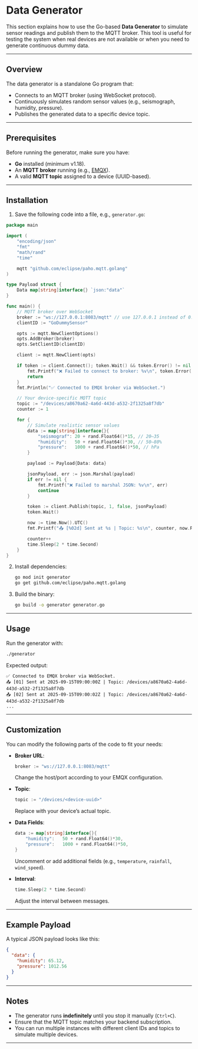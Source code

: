 # Data Generator

This section explains how to use the Go-based **Data Generator** to simulate sensor readings and publish them to the MQTT broker. This tool is useful for testing the system when real devices are not available or when you need to generate continuous dummy data.

---

## Overview

The data generator is a standalone Go program that:

* Connects to an MQTT broker (using WebSocket protocol).
* Continuously simulates random sensor values (e.g., seismograph, humidity, pressure).
* Publishes the generated data to a specific device topic.

---

## Prerequisites

Before running the generator, make sure you have:

* **Go** installed (minimum v1.18).
* An **MQTT broker** running (e.g., [EMQX](https://www.emqx.io/)).
* A valid **MQTT topic** assigned to a device (UUID-based).

---

## Installation

1. Save the following code into a file, e.g., `generator.go`:

```go
package main

import (
	"encoding/json"
	"fmt"
	"math/rand"
	"time"

	mqtt "github.com/eclipse/paho.mqtt.golang"
)

type Payload struct {
	Data map[string]interface{} `json:"data"`
}

func main() {
	// MQTT broker over WebSocket
	broker := "ws://127.0.0.1:8083/mqtt" // use 127.0.0.1 instead of 0.0.0.0
	clientID := "GoDummySensor"

	opts := mqtt.NewClientOptions()
	opts.AddBroker(broker)
	opts.SetClientID(clientID)

	client := mqtt.NewClient(opts)

	if token := client.Connect(); token.Wait() && token.Error() != nil {
		fmt.Printf("❌ Failed to connect to broker: %v\n", token.Error())
		return
	}
	fmt.Println("✅ Connected to EMQX broker via WebSocket.")

	// Your device-specific MQTT topic
	topic := "/devices/a8670a62-4a6d-443d-a532-2f1325a8f7db"
	counter := 1

	for {
		// Simulate realistic sensor values
		data := map[string]interface{}{
			"seismograf": 20 + rand.Float64()*15, // 20–35
			"humidity":   50 + rand.Float64()*30, // 50–80%
			"pressure":   1000 + rand.Float64()*50, // hPa
		}

		payload := Payload{Data: data}

		jsonPayload, err := json.Marshal(payload)
		if err != nil {
			fmt.Printf("❌ Failed to marshal JSON: %v\n", err)
			continue
		}

		token := client.Publish(topic, 1, false, jsonPayload)
		token.Wait()

		now := time.Now().UTC()
		fmt.Printf("📤 [%02d] Sent at %s | Topic: %s\n", counter, now.Format(time.RFC3339Nano), topic)

		counter++
		time.Sleep(2 * time.Second)
	}
}
```

2. Install dependencies:

   ```bash
   go mod init generator
   go get github.com/eclipse/paho.mqtt.golang
   ```
3. Build the binary:

   ```bash
   go build -o generator generator.go
   ```

---

## Usage

Run the generator with:

```bash
./generator
```

Expected output:

```
✅ Connected to EMQX broker via WebSocket.
📤 [01] Sent at 2025-09-15T09:00:00Z | Topic: /devices/a8670a62-4a6d-443d-a532-2f1325a8f7db
📤 [02] Sent at 2025-09-15T09:00:02Z | Topic: /devices/a8670a62-4a6d-443d-a532-2f1325a8f7db
...
```

---

## Customization

You can modify the following parts of the code to fit your needs:

* **Broker URL**:

  ```go
  broker := "ws://127.0.0.1:8083/mqtt"
  ```

  Change the host/port according to your EMQX configuration.

* **Topic**:

  ```go
  topic := "/devices/<device-uuid>"
  ```

  Replace with your device’s actual topic.

* **Data Fields**:

  ```go
  data := map[string]interface{}{
      "humidity":   50 + rand.Float64()*30,
      "pressure":   1000 + rand.Float64()*50,
  }
  ```

  Uncomment or add additional fields (e.g., `temperature`, `rainfall`, `wind_speed`).

* **Interval**:

  ```go
  time.Sleep(2 * time.Second)
  ```

  Adjust the interval between messages.

---

## Example Payload

A typical JSON payload looks like this:

```json
{
  "data": {
    "humidity": 65.12,
    "pressure": 1012.56
  }
}
```

---

## Notes

* The generator runs **indefinitely** until you stop it manually (`Ctrl+C`).
* Ensure that the MQTT topic matches your backend subscription.
* You can run multiple instances with different client IDs and topics to simulate multiple devices.

---

